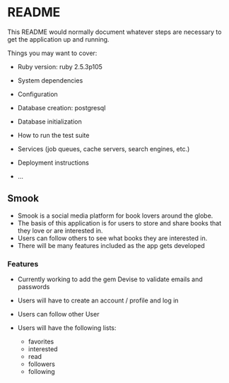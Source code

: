 # README

This README would normally document whatever steps are necessary to get the
application up and running.

Things you may want to cover:

* Ruby version: ruby 2.5.3p105

* System dependencies

* Configuration

* Database creation: postgresql

* Database initialization

* How to run the test suite

* Services (job queues, cache servers, search engines, etc.)

* Deployment instructions

* ...

## Smook

* Smook is a social media platform for book lovers around the globe.
* The basis of this application is for users to store and share books that they love or are interested in.
* Users can follow others to see what books they are interested in.
* There will be many features included as the app gets developed

### Features

* Currently working to add the gem Devise to validate emails and passwords

* Users will have to create an account / profile and log in
* Users can follow other User
* Users will have the following lists:
  - favorites
  - interested
  - read
  - followers
  - following
